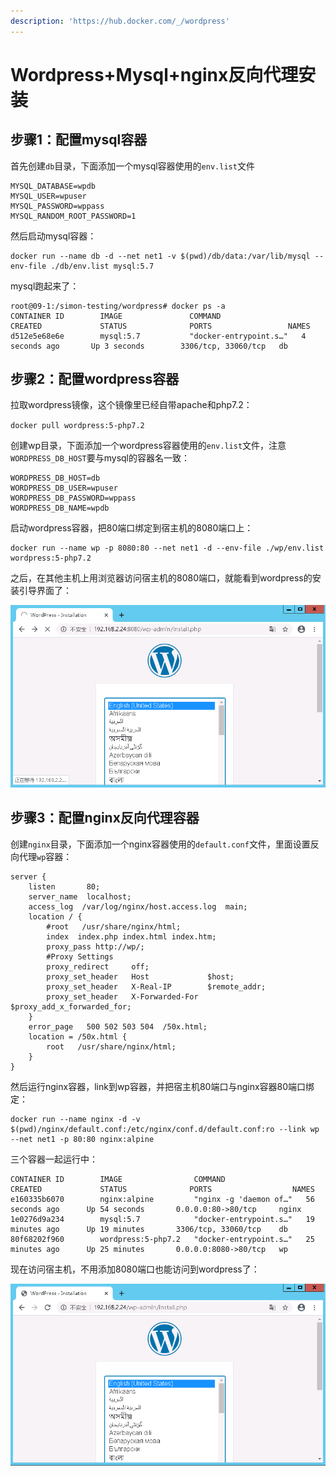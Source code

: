 ```yaml
---
description: 'https://hub.docker.com/_/wordpress'
---
```


# Wordpress+Mysql+nginx反向代理安装

## 步骤1：配置mysql容器

首先创建`db`目录，下面添加一个mysql容器使用的`env.list`文件

```text
MYSQL_DATABASE=wpdb
MYSQL_USER=wpuser
MYSQL_PASSWORD=wppass
MYSQL_RANDOM_ROOT_PASSWORD=1
```

然后启动mysql容器：

```text
docker run --name db -d --net net1 -v $(pwd)/db/data:/var/lib/mysql --env-file ./db/env.list mysql:5.7
```

mysql跑起来了：

```text
root@09-1:/simon-testing/wordpress# docker ps -a
CONTAINER ID        IMAGE               COMMAND                  CREATED             STATUS              PORTS                 NAMES
d512e5e68e6e        mysql:5.7           "docker-entrypoint.s…"   4 seconds ago       Up 3 seconds        3306/tcp, 33060/tcp   db
```

## 步骤2：配置wordpress容器

拉取wordpress镜像，这个镜像里已经自带apache和php7.2：

`docker pull wordpress:5-php7.2`

创建wp目录，下面添加一个wordpress容器使用的`env.list`文件，注意`WORDPRESS_DB_HOST`要与mysql的容器名一致：

```text
WORDPRESS_DB_HOST=db
WORDPRESS_DB_USER=wpuser
WORDPRESS_DB_PASSWORD=wppass
WORDPRESS_DB_NAME=wpdb
```

启动wordpress容器，把80端口绑定到宿主机的8080端口上：

```text
docker run --name wp -p 8080:80 --net net1 -d --env-file ./wp/env.list wordpress:5-php7.2
```

之后，在其他主机上用浏览器访问宿主机的8080端口，就能看到wordpress的安装引导界面了：

![](../.gitbook/assets/image%20%2823%29.png)

## 步骤3：配置nginx反向代理容器

创建`nginx`目录，下面添加一个nginx容器使用的`default.conf`文件，里面设置反向代理`wp`容器：

```text
server {
    listen       80;
    server_name  localhost;
    access_log  /var/log/nginx/host.access.log  main;
    location / {
        #root   /usr/share/nginx/html;
        index  index.php index.html index.htm;
        proxy_pass http://wp/;
        #Proxy Settings
        proxy_redirect     off;
        proxy_set_header   Host             $host;
        proxy_set_header   X-Real-IP        $remote_addr;
        proxy_set_header   X-Forwarded-For  $proxy_add_x_forwarded_for;
    }
    error_page   500 502 503 504  /50x.html;
    location = /50x.html {
        root   /usr/share/nginx/html;
    }
}
```

然后运行nginx容器，link到wp容器，并把宿主机80端口与nginx容器80端口绑定：

```text
docker run --name nginx -d -v $(pwd)/nginx/default.conf:/etc/nginx/conf.d/default.conf:ro --link wp --net net1 -p 80:80 nginx:alpine
```

三个容器一起运行中：

```text
CONTAINER ID        IMAGE                COMMAND                  CREATED             STATUS              PORTS                  NAMES
e160335b6070        nginx:alpine         "nginx -g 'daemon of…"   56 seconds ago      Up 54 seconds       0.0.0.0:80->80/tcp     nginx
1e0276d9a234        mysql:5.7            "docker-entrypoint.s…"   19 minutes ago      Up 19 minutes       3306/tcp, 33060/tcp    db
80f68202f960        wordpress:5-php7.2   "docker-entrypoint.s…"   25 minutes ago      Up 25 minutes       0.0.0.0:8080->80/tcp   wp
```

现在访问宿主机，不用添加8080端口也能访问到wordpress了：

![](../.gitbook/assets/image%20%289%29.png)





